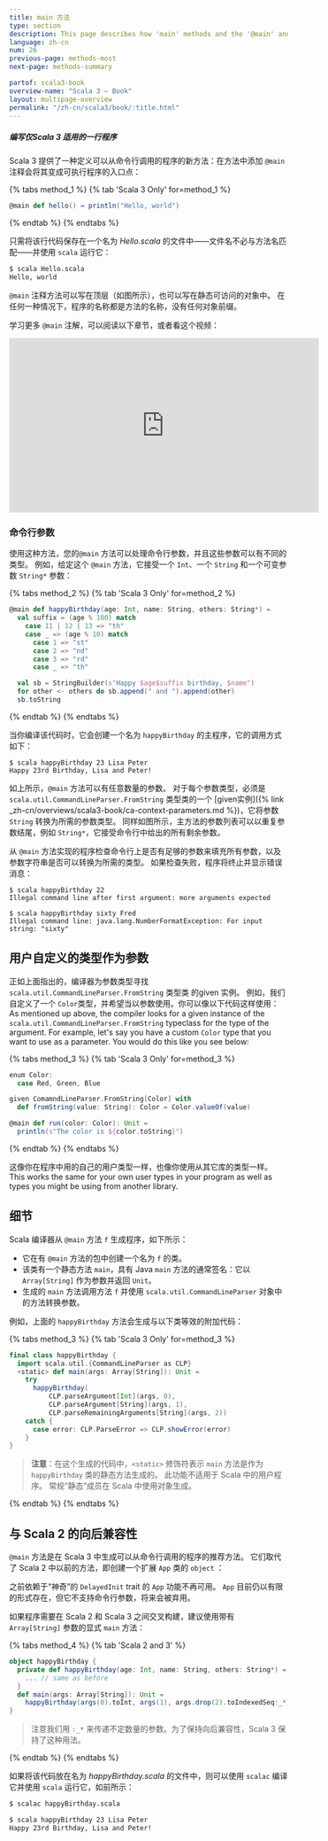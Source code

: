 ```yaml
---
title: main 方法
type: section
description: This page describes how 'main' methods and the '@main' annotation work in Scala 3.
language: zh-cn
num: 26
previous-page: methods-most
next-page: methods-summary

partof: scala3-book
overview-name: "Scala 3 — Book"
layout: multipage-overview
permalink: "/zh-cn/scala3/book/:title.html"
---
```


<h5>编写<span class="tag tag-inline">仅Scala 3 适用</span>的一行程序</h5>

Scala 3 提供了一种定义可以从命令行调用的程序的新方法：在方法中添加 `@main` 注释会将其变成可执行程序的入口点：

{% tabs method_1 %}
{% tab 'Scala 3 Only' for=method_1 %}

```scala
@main def hello() = println("Hello, world")
```

{% endtab %}
{% endtabs %}

只需将该行代码保存在一个名为 *Hello.scala* 的文件中——文件名不必与方法名匹配——并使用 `scala` 运行它：

```bash
$ scala Hello.scala
Hello, world
```

`@main` 注释方法可以写在顶层（如图所示），也可以写在静态可访问的对象中。
在任何一种情况下，程序的名称都是方法的名称，没有任何对象前缀。

学习更多 `@main` 注解，可以阅读以下章节，或者看这个视频：

<div style="text-align: center">
  <iframe width="560" height="315" src="https://www.youtube.com/embed/uVMGPrH5_Uc" title="YouTube video player" frameborder="0" allow="accelerometer; autoplay; clipboard-write; encrypted-media; gyroscope; picture-in-picture" allowfullscreen></iframe>
</div>

### 命令行参数

使用这种方法，您的`@main` 方法可以处理命令行参数，并且这些参数可以有不同的类型。
例如，给定这个 `@main` 方法，它接受一个 `Int`、一个 `String` 和一个可变参数 `String*` 参数：

{% tabs method_2 %}
{% tab 'Scala 3 Only' for=method_2 %}

```scala
@main def happyBirthday(age: Int, name: String, others: String*) =
  val suffix = (age % 100) match
    case 11 | 12 | 13 => "th"
    case _ => (age % 10) match
      case 1 => "st"
      case 2 => "nd"
      case 3 => "rd"
      case _ => "th"

  val sb = StringBuilder(s"Happy $age$suffix birthday, $name")
  for other <- others do sb.append(" and ").append(other)
  sb.toString
```

{% endtab %}
{% endtabs %}

当你编译该代码时，它会创建一个名为 `happyBirthday` 的主程序，它的调用方式如下：

```
$ scala happyBirthday 23 Lisa Peter
Happy 23rd Birthday, Lisa and Peter!
```

如上所示，`@main` 方法可以有任意数量的参数。
对于每个参数类型，必须是 `scala.util.CommandLineParser.FromString` 类型类的一个 [given实例]({% link _zh-cn/overviews/scala3-book/ca-context-parameters.md %})，它将参数 `String` 转换为所需的参数类型。
同样如图所示，主方法的参数列表可以以重复参数结尾，例如 `String*`，它接受命令行中给出的所有剩余参数。

从 `@main` 方法实现的程序检查命令行上是否有足够的参数来填充所有参数，以及参数字符串是否可以转换为所需的类型。
如果检查失败，程序将终止并显示错误消息：

```
$ scala happyBirthday 22
Illegal command line after first argument: more arguments expected

$ scala happyBirthday sixty Fred
Illegal command line: java.lang.NumberFormatException: For input string: "sixty"
```

## 用户自定义的类型作为参数

正如上面指出的，编译器为参数类型寻找 `scala.util.CommandLineParser.FromString` 类型类 的given 实例。
例如，我们自定义了一个 `Color`类型，并希望当以参数使用。你可以像以下代码这样使用：
As mentioned up above, the compiler looks for a given instance of the
`scala.util.CommandLineParser.FromString` typeclass for the type of the
argument. For example, let's say you have a custom `Color` type that you want to
use as a parameter. You would do this like you see below:

{% tabs method_3 %}
{% tab 'Scala 3 Only' for=method_3 %}

```scala
enum Color:
  case Red, Green, Blue

given ComamndLineParser.FromString[Color] with
  def fromString(value: String): Color = Color.valueOf(value)

@main def run(color: Color): Unit =
  println(s"The color is ${color.toString}")
```

{% endtab %}
{% endtabs %}

这像你在程序中用的自己的用户类型一样，也像你使用从其它库的类型一样。
This works the same for your own user types in your program as well as types you
might be using from another library.

## 细节

Scala 编译器从 `@main` 方法 `f` 生成程序，如下所示：

- 它在有 `@main` 方法的包中创建一个名为 `f` 的类。
- 该类有一个静态方法 `main`，具有 Java `main` 方法的通常签名：它以 `Array[String]` 作为参数并返回 `Unit`。
- 生成的 `main` 方法调用方法 `f` 并使用 `scala.util.CommandLineParser` 对象中的方法转换参数。

例如，上面的 `happyBirthday` 方法会生成与以下类等效的附加代码：

{% tabs method_3 %}
{% tab 'Scala 3 Only' for=method_3 %}

```scala
final class happyBirthday {
  import scala.util.{CommandLineParser as CLP}
  <static> def main(args: Array[String]): Unit =
    try
      happyBirthday(
          CLP.parseArgument[Int](args, 0),
          CLP.parseArgument[String](args, 1),
          CLP.parseRemainingArguments[String](args, 2))
    catch {
      case error: CLP.ParseError => CLP.showError(error)
    }
}
```

> **注意**：在这个生成的代码中，`<static>` 修饰符表示 `main` 方法是作为 `happyBirthday` 类的静态方法生成的。
> 此功能不适用于 Scala 中的用户程序。
> 常规“静态”成员在 Scala 中使用对象生成。

{% endtab %}
{% endtabs %}

## 与 Scala 2 的向后兼容性

`@main` 方法是在 Scala 3 中生成可以从命令行调用的程序的推荐方法。
它们取代了 Scala 2 中以前的方法，即创建一个扩展 `App` 类的 `object` ：

之前依赖于“神奇”的 `DelayedInit` trait 的 `App` 功能不再可用。
`App` 目前仍以有限的形式存在，但它不支持命令行参数，将来会被弃用。

如果程序需要在 Scala 2 和 Scala 3 之间交叉构建，建议使用带有 `Array[String]` 参数的显式 `main` 方法：

{% tabs method_4 %}
{% tab 'Scala 2 and 3' %}

```scala
object happyBirthday {
  private def happyBirthday(age: Int, name: String, others: String*) = {
    ... // same as before
  }
  def main(args: Array[String]): Unit =
    happyBirthday(args(0).toInt, args(1), args.drop(2).toIndexedSeq:_*)
}
```

> 注意我们用 `:_*` 来传递不定数量的参数。为了保持向后兼容性，Scala 3 保持了这种用法。

{% endtab %}
{% endtabs %}

如果将该代码放在名为 *happyBirthday.scala* 的文件中，则可以使用 `scalac` 编译它并使用 `scala` 运行它，如前所示：

```bash
$ scalac happyBirthday.scala

$ scala happyBirthday 23 Lisa Peter
Happy 23rd Birthday, Lisa and Peter!
```
